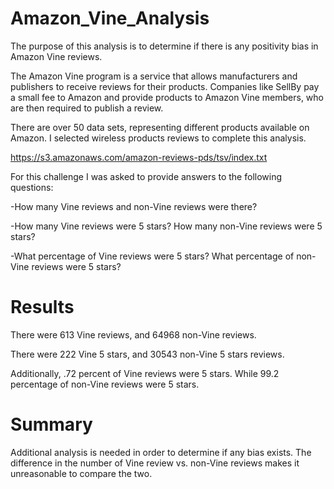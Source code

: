 # Amazon_Vine_Analysis
The purpose of this analysis is to determine if there is any positivity bias in Amazon Vine reviews.

The Amazon Vine program is a service that allows manufacturers and publishers to receive reviews for their products. Companies like SellBy pay a small fee to Amazon and provide products to Amazon Vine members, who are then required to publish a review.

There are over 50 data sets, representing different products available on Amazon. I selected wireless products reviews to complete this analysis.

https://s3.amazonaws.com/amazon-reviews-pds/tsv/index.txt

For this challenge I was asked to provide answers to the following questions:

-How many Vine reviews and non-Vine reviews were there?

-How many Vine reviews were 5 stars? How many non-Vine reviews were 5 stars?

-What percentage of Vine reviews were 5 stars? What percentage of non-Vine reviews were 5 stars?


# Results

There were 613 Vine reviews, and 64968 non-Vine reviews.

There were 222 Vine 5 stars, and 30543 non-Vine 5 stars reviews.

Additionally, .72 percent of Vine reviews were 5 stars. While 99.2 percentage of non-Vine reviews were 5 stars.


# Summary

Additional analysis is needed in order to determine if any bias exists. The difference in the number of Vine review vs. non-Vine reviews makes it unreasonable to compare the two. 
